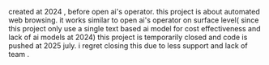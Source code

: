 created at 2024 , before open ai's operator. 
this project is about automated web browsing. it works similar to open ai's operator on surface level( since this project only use a single text based ai model for cost effectiveness and lack of ai models at 2024) 
this project is temporarily closed and code is pushed at 2025 july.
i regret closing this due to less support and lack of team .
